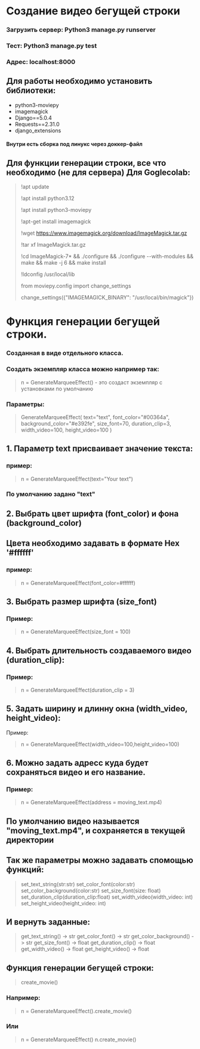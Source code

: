 # Создание видео бегущей строки

### Загрузить сервер: Python3 manage.py runserver

### Тест: Python3 manage.py test
### Адрес: localhost:8000
## Для работы необходимо установить библиотеки:
 - python3-moviepy
 - imagemagick
 - Django==5.0.4
 - Requests==2.31.0
 - django_extensions
#### Внутри есть сборка под линукс через доккер-файл
 ## Для функции генерации строки, все что необходимо (не для сервера) Для Goglecolab:
> !apt update
> 
> !apt install python3.12
> 
> !apt install python3-moviepy
> 
> !apt-get install imagemagick
> 
> !wget https://www.imagemagick.org/download/ImageMagick.tar.gz
> 
> !tar xf ImageMagick.tar.gz
> 
> !cd ImageMagick-7* && ./configure && ./configure --with-modules && make && make -j 6 && make install
> 
> !ldconfig /usr/local/lib
>
> from moviepy.config import change_settings
> 
> change_settings({"IMAGEMAGICK_BINARY": "/usr/local/bin/magick"})
>

# Функция генерации бегущей строки.
### Созданная в виде отдельного класса.
### Создать экземпляр класса можно например так:
  > n = GenerateMarqueeEffect() - это создаст экземпляр с установками по умолчанию
### Параметры:
> GenerateMarqueeEffect(
        text="text",
        font_color="#00364a",
        background_color="#e392fe", 
        size_font=70,
        duration_clip=3,
        width_video=100,
       height_video=100
        )
> 
## 1. Параметр text присваивает значение текста:
### пример:
>   n = GenerateMarqueeEffect(text="Your text")
> 
###    По умолчанию задано "text"
## 2. Выбрать цвет шрифта (font_color) и фона (background_color)
## Цвета необходимо задавать в формате Hex '#ffffff'
### пример:
>  n = GenerateMarqueeEffect(font_color=#ffffff)
> 
## 3. Выбрать размер шрифта (size_font)
### Пример:
> n = GenerateMarqueeEffect(size_font = 100)
> 
## 4. Выбрать длительность создаваемого видео (duration_clip):
### Пример:
> n = GenerateMarqueeEffect(duration_clip = 3)
> 
## 5. Задать ширину и длинну окна (width_video, height_video):
Пример:
> n = GenerateMarqueeEffect(width_video=100,height_video=100)
> 
## 6. Можно задать адресс куда будет сохраняться видео и его название. 
### Пример:
> n = GenerateMarqueeEffect(address = moving_text.mp4)
## По умолчанию видео называется "moving_text.mp4", и сохраняется в текущей директории
## Так же параметры можно задавать спомощью функций:
>    set_text_string(str:str)
>    set_color_font(color:str)
>    set_color_background(color:str)
>    set_size_font(size: float)
>    set_duration_clip(duration_clip:float)
>    set_width_video(width_video: int)
>    set_height_video(height_video: int)
> 
## И вернуть заданные:
>    get_text_string() -> str
>    get_color_font() -> str
>    get_color_background() -> str
>    get_size_font() -> float
>    get_duration_clip() -> float
>    get_width_video() -> float
>    get_height_video() -> float
> 
## Функция генерации бегущей строки:    
>    create_movie()
> 
### Например:
>    n = GenerateMarqueeEffect().create_movie()
> 
### Или
>    n = GenerateMarqueeEffect()
>    n.create_movie()

